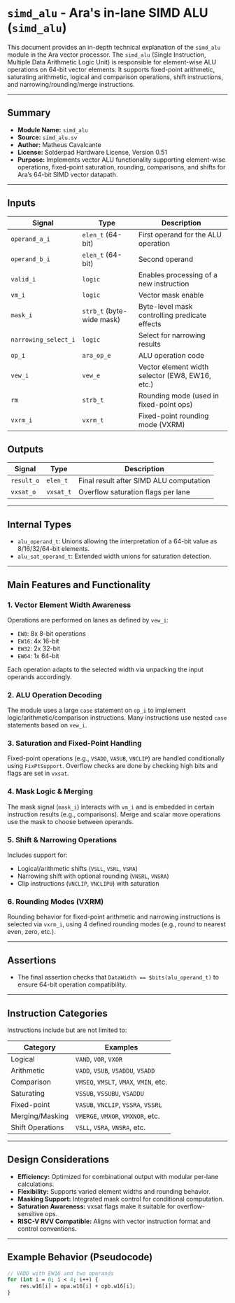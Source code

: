 # `simd_alu` - Ara's in-lane SIMD ALU (`simd_alu`)

This document provides an in-depth technical explanation of the `simd_alu` module in the Ara vector processor. The `simd_alu` (Single Instruction, Multiple Data Arithmetic Logic Unit) is responsible for element-wise ALU operations on 64-bit vector elements. It supports fixed-point arithmetic, saturating arithmetic, logical and comparison operations, shift instructions, and narrowing/rounding/merge instructions.

---

## Summary

- **Module Name:** `simd_alu`
- **Source:** `simd_alu.sv`
- **Author:** Matheus Cavalcante
- **License:** Solderpad Hardware License, Version 0.51
- **Purpose:** Implements vector ALU functionality supporting element-wise operations, fixed-point saturation, rounding, comparisons, and shifts for Ara’s 64-bit SIMD vector datapath.

---

## Inputs

| Signal                | Type                       | Description |
|----------------------|----------------------------|-------------|
| `operand_a_i`        | `elen_t` (64-bit)          | First operand for the ALU operation |
| `operand_b_i`        | `elen_t` (64-bit)          | Second operand |
| `valid_i`            | `logic`                    | Enables processing of a new instruction |
| `vm_i`               | `logic`                    | Vector mask enable |
| `mask_i`             | `strb_t` (byte-wide mask)  | Byte-level mask controlling predicate effects |
| `narrowing_select_i` | `logic`                    | Select for narrowing results |
| `op_i`               | `ara_op_e`                 | ALU operation code |
| `vew_i`              | `vew_e`                    | Vector element width selector (EW8, EW16, etc.) |
| `rm`                 | `strb_t`                   | Rounding mode (used in fixed-point ops) |
| `vxrm_i`             | `vxrm_t`                   | Fixed-point rounding mode (VXRM) |

## Outputs

| Signal       | Type          | Description |
|--------------|---------------|-------------|
| `result_o`   | `elen_t`      | Final result after SIMD ALU computation |
| `vxsat_o`    | `vxsat_t`     | Overflow saturation flags per lane |

---

## Internal Types

- `alu_operand_t`: Unions allowing the interpretation of a 64-bit value as 8/16/32/64-bit elements.
- `alu_sat_operand_t`: Extended width unions for saturation detection.

---

## Main Features and Functionality

### 1. **Vector Element Width Awareness**

Operations are performed on lanes as defined by `vew_i`:
- `EW8`: 8x 8-bit operations
- `EW16`: 4x 16-bit
- `EW32`: 2x 32-bit
- `EW64`: 1x 64-bit

Each operation adapts to the selected width via unpacking the input operands accordingly.

### 2. **ALU Operation Decoding**

The module uses a large `case` statement on `op_i` to implement logic/arithmetic/comparison instructions. Many instructions use nested `case` statements based on `vew_i`.

### 3. **Saturation and Fixed-Point Handling**

Fixed-point operations (e.g., `VSADD`, `VASUB`, `VNCLIP`) are handled conditionally using `FixPtSupport`. Overflow checks are done by checking high bits and flags are set in `vxsat`.

### 4. **Mask Logic & Merging**

The mask signal (`mask_i`) interacts with `vm_i` and is embedded in certain instruction results (e.g., comparisons). Merge and scalar move operations use the mask to choose between operands.

### 5. **Shift & Narrowing Operations**

Includes support for:
- Logical/arithmetic shifts (`VSLL`, `VSRL`, `VSRA`)
- Narrowing shift with optional rounding (`VNSRL`, `VNSRA`)
- Clip instructions (`VNCLIP`, `VNCLIPU`) with saturation

### 6. **Rounding Modes (VXRM)**

Rounding behavior for fixed-point arithmetic and narrowing instructions is selected via `vxrm_i`, using 4 defined rounding modes (e.g., round to nearest even, zero, etc.).

---

## Assertions

- The final assertion checks that `DataWidth == $bits(alu_operand_t)` to ensure 64-bit operation compatibility.

---

## Instruction Categories

Instructions include but are not limited to:

| Category          | Examples |
|-------------------|----------|
| Logical           | `VAND`, `VOR`, `VXOR` |
| Arithmetic        | `VADD`, `VSUB`, `VSADDU`, `VSADD` |
| Comparison        | `VMSEQ`, `VMSLT`, `VMAX`, `VMIN`, etc. |
| Saturating        | `VSSUB`, `VSSUBU`, `VSADDU` |
| Fixed-point       | `VASUB`, `VNCLIP`, `VSSRA`, `VSSRL` |
| Merging/Masking   | `VMERGE`, `VMXOR`, `VMXNOR`, etc. |
| Shift Operations  | `VSLL`, `VSRA`, `VNSRA`, etc. |

---

## Design Considerations

- **Efficiency:** Optimized for combinational output with modular per-lane calculations.
- **Flexibility:** Supports varied element widths and rounding behavior.
- **Masking Support:** Integrated mask control for conditional computation.
- **Saturation Awareness:** vxsat flags make it suitable for overflow-sensitive ops.
- **RISC-V RVV Compatible:** Aligns with vector instruction format and control conventions.

---

## Example Behavior (Pseudocode)

```systemverilog
// VADD with EW16 and two operands
for (int i = 0; i < 4; i++) {
    res.w16[i] = opa.w16[i] + opb.w16[i];
}
```
